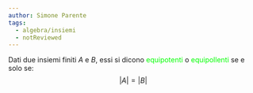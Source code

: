 ```yaml
---
author: Simone Parente
tags:
  - algebra/insiemi
  - notReviewed
---
```

Dati due insiemi finiti $A$ e $B$, essi si dicono <span style="color:#00ff00">equipotenti</span> o <span style="color:#00ff00">equipollenti</span> se e solo se:
$$|A|=|B|$$